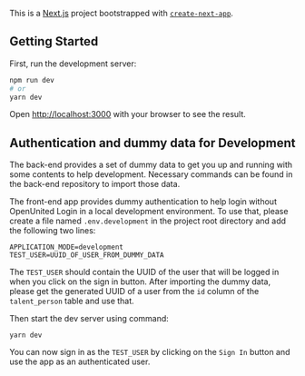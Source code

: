 This is a [Next.js](https://nextjs.org/) project bootstrapped with [`create-next-app`](https://github.com/vercel/next.js/tree/canary/packages/create-next-app).

## Getting Started

First, run the development server:

```bash
npm run dev
# or
yarn dev
```

Open [http://localhost:3000](http://localhost:3000) with your browser to see the result.



## Authentication and dummy data for Development

The back-end provides a set of dummy data to get you up and running with some contents to help development. Necessary commands can be found in the back-end repository to import those data.

The front-end app provides dummy authentication to help login without OpenUnited Login in a local development environment. To use that, please create a file named `.env.development` in the project root directory and add the following two lines:

```
APPLICATION_MODE=development
TEST_USER=UUID_OF_USER_FROM_DUMMY_DATA
```

The `TEST_USER` should contain the UUID of the user that will be logged in when you click on the sign in button. After importing the dummy data, please get the generated UUID of a user from the `id` column of the `talent_person` table and use that.

Then start the dev server using command:
```
yarn dev
```

You can now sign in as the `TEST_USER` by clicking on the `Sign In` button and use the app as an authenticated user.


